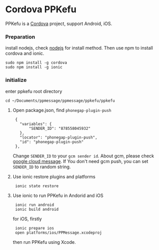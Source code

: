 # Cordova PPKefu

PPKefu is a [Cordova](https://cordova.apache.org/) project, support Android, iOS.

### Preparation
install nodejs, check [nodejs](https://nodejs.org/) for install method. Then use npm to install cordova and ionic.

    sudo npm install -g cordova
    sudo npm install -g ionic
    
### initialize
enter ppkefu root directory

    cd ~/Documents/ppmessage/ppmessage/ppkefu/ppkefu
    
1. Open package.json, find `phonegap-plugin-push`

        {
          "variables": {
              "SENDER_ID": "878558045932"
          },
          "locator": "phonegap-plugin-push",
          "id": "phonegap-plugin-push"
        },
    
    Change `SENDER_ID` to your `gcm sender id`. About gcm, please check [google cloud message](https://developers.google.com/cloud-messaging/).
    If You don't need gcm push, you can set `SENDER_ID` to random string.
    
2. Use ionic restore plugins and platforms

        ionic state restore
    
3. Use ionic to run PPKefu in Andorid and iOS

        ionic run android
        ionic build android

    for iOS, firstly
    
        ionic prepare ios
        open platforms/ios/PPMessage.xcodeproj
    
    then run PPKefu using Xcode.
